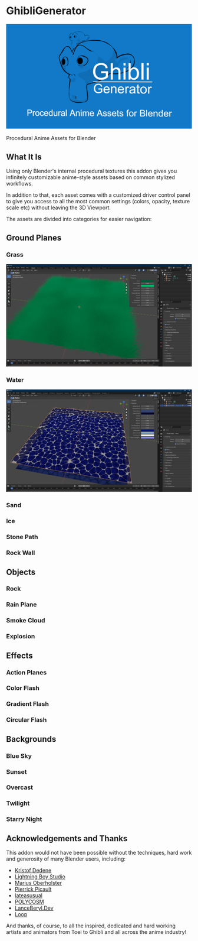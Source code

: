 # GhibliGenerator
![GhibliGenerator](/screenshots/GhibliGenerator.PNG)

Procedural Anime Assets for Blender

## What It Is

Using only Blender's internal procedural textures this addon gives you infinitely customizable anime-style assets based on common stylized workflows. 

In addition to that, each asset comes with a customized driver control panel to give you access to all the most common settings (colors, opacity, texture scale etc) without leaving the 3D Viewport.

The assets are divided into categories for easier navigation:

## Ground Planes

### Grass
![GrassPlane](/screenshots/GrassPlane.png)
### Water
![WaterPlanes](/screenshots/WaterPlanes.png)
### Sand

### Ice

### Stone Path

### Rock Wall


## Objects

### Rock

### Rain Plane

### Smoke Cloud

### Explosion


## Effects

### Action Planes

### Color Flash

### Gradient Flash

### Circular Flash

## Backgrounds

### Blue Sky

### Sunset

### Overcast

### Twilight

### Starry Night


## Acknowledgements and Thanks
This addon would not have been possible without the techniques, hard work and generosity of many Blender users, including:

- [Kristof Dedene](https://www.youtube.com/channel/UCAcXkKCYidxGU-VIA5z-ZzQ)
- [Lightning Boy Studio](https://www.youtube.com/c/LightningBoyStudio)
- [Marius Oberholster](https://www.youtube.com/c/MariusOberholster)
- [Pierrick Picault](https://www.youtube.com/c/PierrickPicaut_P2DESIGN)
- [lateasusual](https://twitter.com/lateasusual_)
- [POLYCOSM](https://www.youtube.com/c/POLYCOSM)
- [LanceBeryl.Dev](https://www.youtube.com/c/LanceBerylDev)
- [Loop](https://www.youtube.com/channel/UChS_1gry7bQeIbdHVSRqMAw)

And thanks, of course, to all the inspired, dedicated and hard working artists and animators from Toei to Ghibli and all across the anime industry!
